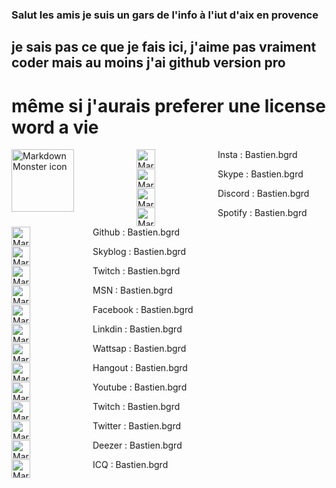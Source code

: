 ### Salut les amis je suis un gars de l'info à l'iut d'aix en provence<span style="color: #26B260">
## je sais pas ce que je fais ici, j'aime pas vraiment coder mais au moins j'ai github version pro
# même si j'aurais preferer une license word a vie

   
<img height="100px" wight="100px" src="https://media.giphy.com/media/5QRtIHJTH1bzYf5GXg/giphy.gif"
     alt="Markdown Monster icon"
     style="float: left; margin-right: 100px;" />
     
<img height="30px" wight="30px" src="https://cdn-icons-png.flaticon.com/512/174/174855.png"   
     alt="Markdown Monsters icon"
     style="float: left; margin-right: 100px;" /> Insta : Bastien.bgrd
     
<img height="30px" wight="30px" src="https://cdn.1min30.com/wp-content/uploads/2017/06/Symbole-Skype-500x426.jpg"   
     alt="Markdown Monsters icon"
     style="float: left; margin-right: 100px;" /> Skype : Bastien.bgrd
     
 <img height="30px" wight="30px" src="https://img1.freepng.fr/20180628/kvf/kisspng-discord-computer-servers-teamspeak-discord-icon-5b34991d1d3e09.8364918215301737251198.jpg"   
     alt="Markdown Monsters icon"
     style="float: left; margin-right: 100px;" /> Discord : Bastien.bgrd
     
 <img height="30px" wight="30px" src="https://cdn-icons-png.flaticon.com/512/2111/2111624.png"   
     alt="Markdown Monsters icon"
     style="float: left; margin-right: 100px;" /> Spotify : Bastien.bgrd
     
 <img height="30px" wight="30px" src="https://cdn-icons-png.flaticon.com/512/25/25231.png"   
     alt="Markdown Monsters icon"
     style="float: left; margin-right: 100px;" /> Github : Bastien.bgrd   

<img height="30px" wight="30px" src="https://images.sftcdn.net/images/t_app-logo-xl,f_auto/p/e3d3399c-9b67-11e6-8fc4-00163ed833e7/221265410/skyblog-logo.png"   
     alt="Markdown Monsters icon"
     style="float: left; margin-right: 100px;" /> Skyblog : Bastien.bgrd
     
<img height="30px" wight="30px" src="https://d29fhpw069ctt2.cloudfront.net/icon/image/38838/preview.svg"   
     alt="Markdown Monsters icon"
     style="float: left; margin-right: 100px;" /> Twitch : Bastien.bgrd
     
<img height="30px" wight="30px" src="https://images.vectorhq.com/images/previews/4f8/msn-messenger-icon-psd-449180.png"   
     alt="Markdown Monsters icon"
     style="float: left; margin-right: 100px;" /> MSN : Bastien.bgrd
     
<img height="30px" wight="30px" src="https://cdn-icons-png.flaticon.com/512/124/124010.png"   
     alt="Markdown Monsters icon"
     style="float: left; margin-right: 100px;" /> Facebook : Bastien.bgrd
     
<img height="30px" wight="30px" src="https://cdn-icons-png.flaticon.com/512/174/174857.png"   
     alt="Markdown Monsters icon"
     style="float: left; margin-right: 100px;" /> Linkdin : Bastien.bgrd
     
 <img height="30px" wight="30px" src="https://cdn.icon-icons.com/icons2/1476/PNG/512/whatsapp_101778.png"   
     alt="Markdown Monsters icon"
     style="float: left; margin-right: 100px;" /> Wattsap : Bastien.bgrd
     
 <img height="30px" wight="30px" src="https://cdn.icon-icons.com/icons2/2044/PNG/512/hangout_logo_icon_124338.png"   
     alt="Markdown Monsters icon"
     style="float: left; margin-right: 100px;" /> Hangout : Bastien.bgrd
  
  <img height="30px" wight="30px" src="https://cdn.icon-icons.com/icons2/195/PNG/256/YouTube_23392.png"   
     alt="Markdown Monsters icon"
     style="float: left; margin-right: 100px;" /> Youtube : Bastien.bgrd
  
  <img height="30px" wight="30px" src="https://cdn.icon-icons.com/icons2/2407/PNG/512/twitch_icon_146123.png"   
     alt="Markdown Monsters icon"
     style="float: left; margin-right: 100px;" /> Twitch : Bastien.bgrd
 
  <img height="30px" wight="30px" src="https://cdn.icon-icons.com/icons2/122/PNG/512/twitter_socialnetwork_20007.png"   
     alt="Markdown Monsters icon"
     style="float: left; margin-right: 100px;" /> Twitter : Bastien.bgrd
  
  <img height="30px" wight="30px" src="https://cdn.icon-icons.com/icons2/159/PNG/256/deezer_22419.png"   
     alt="Markdown Monsters icon"
     style="float: left; margin-right: 100px;" /> Deezer : Bastien.bgrd
   
   <img height="30px" wight="30px" src="https://cdn.icon-icons.com/icons2/122/PNG/512/icq_socialnetwork_20035.png"   
     alt="Markdown Monsters icon"
     style="float: left; margin-right: 100px;" /> ICQ : Bastien.bgrd
     

     
     
     
